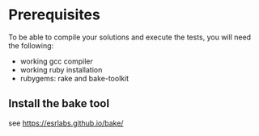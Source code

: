 # Prerequisites

To be able to compile your solutions and execute the tests, you will need the following:

- working gcc compiler
- working ruby installation
- rubygems: rake and bake-toolkit

## Install the bake tool

see https://esrlabs.github.io/bake/

